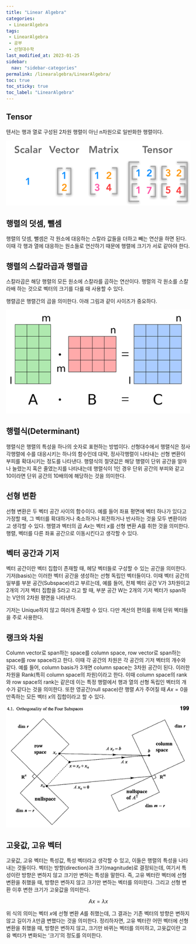 ```yaml
---
title: "Linear Algebra"
categories:
 - LinearAlgebra
tags:
 - LinearAlgebra
 - 공부
 - 선형대수학
last_modified_at: 2023-01-25
sidebar:
  nav: "sidebar-categories"
permalink: /linearalgebra/LinearAlgebra/
toc: true
toc_sticky: true
toc_label: "LinearAlgebra"
---
```


## Tensor

텐서는 행과 열로 구성된 2차원 행렬이 아닌 n차원으로 일반화한 행렬이다.

![image](/assets/images/tensor.png)

## 행렬의 덧셈, 뺄셈

행렬의 덧셈, 뺄셈은 각 원소에 대응하는 스칼라 값들을 더하고 빼는 연산을 하면 된다. 이때 각 행과 열에 대응하는 원소들로 연산하기 때문에 행렬에 크기가 서로 같아야 한다.

## 행렬의 스칼라곱과 행렬곱

스칼라곱은 해당 행렬의 모든 원소에 스칼라를 곱하는 연산이다. 행렬의 각 원소를 스칼라배 하는 것으로 벡터의 크기를 다룰 때 사용할 수 있다.

행렬곱은 행렬간의 곱을 의미한다. 아래 그림과 같이 사이즈가 중요하다.

![image](/assets/images/matmul.png)

## 행렬식(Determinant)

행렬식은 행렬의 특성을 하나의 숫자로 표현하는 방법이다. 선형대수에서 행렬식은 정사각행렬에 수를 대응시키는 하나의 함수인데 대략, 정사각행렬이 나타내는 선형 변환이 부피를 확대시키는 정도를 나타낸다. 행렬식의 절댓값은 해당 행렬이 단위 공간을 얼마나 늘렸는지 혹은 줄였는지를 나타내는데 행렬식이 1인 경우 단위 공간의 부피와 같고 10이라면 단위 공간의 10배의에 해당하는 것을 의미한다.

## 선형 변환

선형 변환은 두 벡터 공간 사이의 함수이다. 예를 들어 좌표 평면에 벡터 하나가 있다고 가정할 때, 그 벡터를 확대하거나 축소하거나 회전하거나 반사하는 것을 모두 변환이라고 생각할 수 있다. 행렬과 벡터의 곱 $Ax$는 벡터 $x$를 선형 변환 $A$를 취한 것을 의미한다. 행렬, 벡터를 다른 좌표 공간으로 이동시킨다고 생각할 수 있다.

## 벡터 공간과 기저

벡터 공간이란 벡터 집합이 존재할 때, 헤당 벡터들로 구성할 수 있는 공간을 의미한다. 기저(basis)는 이러한 벡터 공간을 생성하는 선형 독립인 벡터들이다. 이때 벡터 공간의 일부를 부분 공간(Subspace)라고 부르는데, 예를 들어, 전체 벡터 공간 V가 3차원이고 2개의 기저 벡터 집합을 S라고 라고 할 때, 부분 공간 W는 2개의 기저 벡터가 span하는 V안의 2차원 평면을 나타낸다.

기저는 Unique하지 않고 여러개 존재할 수 있다. 다만 계산의 편의를 위해 단위 벡터들을 주로 사용한다.

## 랭크와 차원

Column vector로 span하는 space를 column space, row vector로 span하는 space를 row space라고 한다. 이때 각 공간의 차원은 각 공간의 기저 벡터의 개수와 같다. 예를 들어, column basis가 3개면 column space는 3차원 공간이 된다. 이러한 차원을 Rank(특히 column space의 차원)이라고 한다. 이때 column space의 rank와 row space의 rank는 같은데 이는 특정 행렬에서 행과 열의 선형 독립인 벡터의 개수가 같다는 것을 의미한다. 또한 영공간(null space)란 행렬 $A$가 주어질 때 $Ax=0$을 만족하는 모든 벡터 $x$의 집합이라고 할 수 있다.

![image](/assets/images/rank.png)

## 고윳값, 고유 벡터

고윳값, 고유 벡터는 특성값, 특성 벡터라고 생각할 수 있고, 이들은 행렬의 특성을 나타내는 것들이다. 벡터는 방향(direction)과 크기(magnitude)로 결정되는데, 여기서 특성이란 방향은 변하지 않고 크기만 변하는 특성을 말한다. 즉, 고유 벡터란 벡터에 선형 변환을 취했을 때, 방향은 변하지 않고 크기만 변하는 벡터를 의미한다. 그리고 선형 변환 이후 변한 크기가 고윳값을 의미한다.

$$
Ax =\lambda x
$$

위 식의 의미는 벡터 $x$에 선형 변환 $A$를 취했는데, 그 결과는 기존 벡터의 방향은 변하지 않고 길이가 $\lambda$만큼 변했다는 것을 의미한다. 정리하자면, 고유 벡터란 어떤 벡터에 선형 변환을 취했을 때, 방향은 변하지 않고, 크기만 바뀌는 벡터를 의미하고, 고윳값이란 고유 벡터가 변화되는 ‘크기’의 정도를 의미한다.
